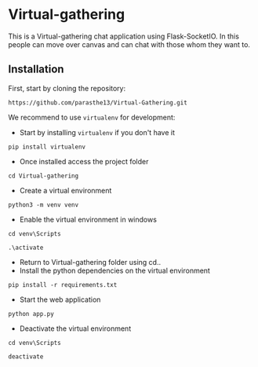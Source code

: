 # Virtual-gathering
This is a Virtual-gathering chat application using Flask-SocketIO.
In this people can move over canvas and can chat with those whom they want to.

## Installation

First, start by cloning the repository:

```
https://github.com/parasthe13/Virtual-Gathering.git
```

We recommend to use `virtualenv` for development:

- Start by installing `virtualenv` if you don't have it
```
pip install virtualenv
```

- Once installed access the project folder
```
cd Virtual-gathering
```

- Create a virtual environment
```
python3 -m venv venv

```

- Enable the virtual environment in windows
```
cd venv\Scripts
```
```
.\activate
```
- Return to Virtual-gathering folder using cd..
- Install the python dependencies on the virtual environment
```
pip install -r requirements.txt
```

- Start the web application
```
python app.py
```
- Deactivate the virtual environment
```
cd venv\Scripts
```
```
deactivate
```

